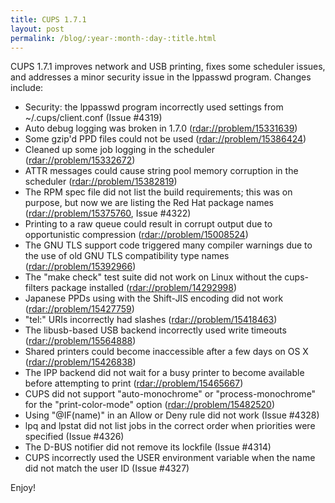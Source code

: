 ```yaml
---
title: CUPS 1.7.1
layout: post
permalink: /blog/:year-:month-:day-:title.html
---
```


CUPS 1.7.1 improves network and USB printing, fixes some scheduler issues, and addresses a minor security issue in the lppasswd program. Changes include:

- Security: the lppasswd program incorrectly used settings from ~/.cups/client.conf (Issue #4319)
- Auto debug logging was broken in 1.7.0 (<rdar://problem/15331639>)
- Some gzip'd PPD files could not be used (<rdar://problem/15386424>)
- Cleaned up some job logging in the scheduler (<rdar://problem/15332672>)
- ATTR messages could cause string pool memory corruption in the scheduler (<rdar://problem/15382819>)
- The RPM spec file did not list the build requirements; this was on purpose, but now we are listing the Red Hat package names (<rdar://problem/15375760>, Issue #4322)
- Printing to a raw queue could result in corrupt output due to opportunistic compression (<rdar://problem/15008524>)
- The GNU TLS support code triggered many compiler warnings due to the use of old GNU TLS compatibility type names (<rdar://problem/15392966>)
- The "make check" test suite did not work on Linux without the cups-filters package installed (<rdar://problem/14292998>)
- Japanese PPDs using with the Shift-JIS encoding did not work (<rdar://problem/15427759>)
- "tel:" URIs incorrectly had slashes (<rdar://problem/15418463>)
- The libusb-based USB backend incorrectly used write timeouts (<rdar://problem/15564888>)
- Shared printers could become inaccessible after a few days on OS X (<rdar://problem/15426838>)
- The IPP backend did not wait for a busy printer to become available before attempting to print (<rdar://problem/15465667>)
- CUPS did not support "auto-monochrome" or "process-monochrome" for the "print-color-mode" option (<rdar://problem/15482520>)
- Using "@IF(name)" in an Allow or Deny rule did not work (Issue #4328)
- lpq and lpstat did not list jobs in the correct order when priorities were specified (Issue #4326)
- The D-BUS notifier did not remove its lockfile (Issue #4314)
- CUPS incorrectly used the USER environment variable when the name did not match the user ID (Issue #4327)

Enjoy!
